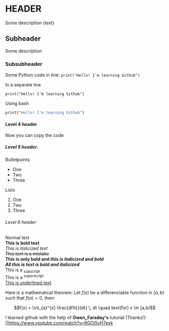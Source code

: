 # HEADER
Some description (text)

## Subheader
Some description

### Subsubheader
Some Python code in line: `print("Hello! I'm learning Github")`

In a separate line
```
print("Hello! I'm learning Github")
```

Using bash
```bash
print("Hello! I'm learning Github")
```

#### Level 4 header
Now you can copy the code



##### Level 5 header.
Bulletpoints
- One
- Two
- Three

Lists
1. One
2. Two
3. Three

###### Level 6 header
Normal text<br>
**This is bold text**<br>
_This is italicized text_<br>
~~This text is a mistake~~<br>
**This is only bold and _this is italicized and bold_**<br>
***All this is text is bold and italicized***<br>
This is a <sub>subscript</sub><br> 
This is a <sup>superscript</sup><br>
<ins>This is underlined text</ins><br>


Here is a mathematical theorem: Let $f(x)$ be a differenciable function in 
$[a,b)$ such that $f(a) = 0$, then: <br>

$$f(x) = \int_{a}^{x} \frac{df(t)}{dt} \, dt \quad text{for} x \in [a,b)$$



I learned github with the help of **Gwen_Faraday's** tutorial (Thanks!):<br>
[]https://www.youtube.com/watch?v=RGOj5yH7evk

